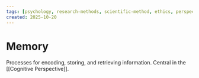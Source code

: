 ```yaml
---
tags: [psychology, research-methods, scientific-method, ethics, perspectives]
created: 2025-10-20
---
```

# Memory

Processes for encoding, storing, and retrieving information. Central in the [[Cognitive Perspective]].
